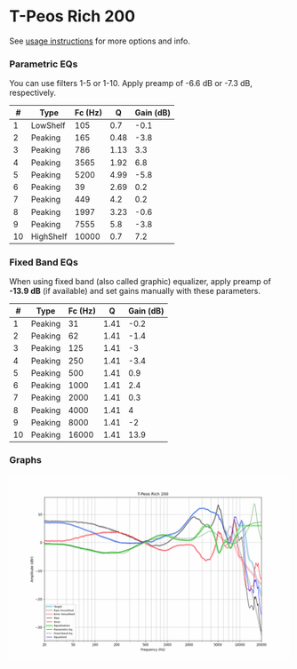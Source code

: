 # T-Peos Rich 200
See [usage instructions](https://github.com/jaakkopasanen/AutoEq#usage) for more options and info.

### Parametric EQs
You can use filters 1-5 or 1-10. Apply preamp of -6.6 dB or -7.3 dB, respectively.

|   # | Type      |   Fc (Hz) |    Q |   Gain (dB) |
|-----|-----------|-----------|------|-------------|
|   1 | LowShelf  |       105 | 0.7  |        -0.1 |
|   2 | Peaking   |       165 | 0.48 |        -3.8 |
|   3 | Peaking   |       786 | 1.13 |         3.3 |
|   4 | Peaking   |      3565 | 1.92 |         6.8 |
|   5 | Peaking   |      5200 | 4.99 |        -5.8 |
|   6 | Peaking   |        39 | 2.69 |         0.2 |
|   7 | Peaking   |       449 | 4.2  |         0.2 |
|   8 | Peaking   |      1997 | 3.23 |        -0.6 |
|   9 | Peaking   |      7555 | 5.8  |        -3.8 |
|  10 | HighShelf |     10000 | 0.7  |         7.2 |

### Fixed Band EQs
When using fixed band (also called graphic) equalizer, apply preamp of **-13.9 dB** (if available) and set gains manually with these parameters.

|   # | Type    |   Fc (Hz) |    Q |   Gain (dB) |
|-----|---------|-----------|------|-------------|
|   1 | Peaking |        31 | 1.41 |        -0.2 |
|   2 | Peaking |        62 | 1.41 |        -1.4 |
|   3 | Peaking |       125 | 1.41 |        -3   |
|   4 | Peaking |       250 | 1.41 |        -3.4 |
|   5 | Peaking |       500 | 1.41 |         0.9 |
|   6 | Peaking |      1000 | 1.41 |         2.4 |
|   7 | Peaking |      2000 | 1.41 |         0.3 |
|   8 | Peaking |      4000 | 1.41 |         4   |
|   9 | Peaking |      8000 | 1.41 |        -2   |
|  10 | Peaking |     16000 | 1.41 |        13.9 |

### Graphs
![](./T-Peos%20Rich%20200.png)
